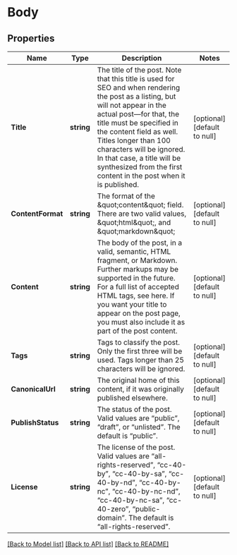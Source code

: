 # Body

## Properties
Name | Type | Description | Notes
------------ | ------------- | ------------- | -------------
**Title** | **string** | The title of the post. Note that this title is used for SEO and when rendering the post as a listing, but will not appear in the actual post—for that, the title must be specified in the content field as well. Titles longer than 100 characters will be ignored. In that case, a title will be synthesized from the first content in the post when it is published. | [optional] [default to null]
**ContentFormat** | **string** | The format of the \&quot;content\&quot; field. There are two valid values, \&quot;html\&quot;, and \&quot;markdown\&quot; | [optional] [default to null]
**Content** | **string** | The body of the post, in a valid, semantic, HTML fragment, or Markdown. Further markups may be supported in the future. For a full list of accepted HTML tags, see here. If you want your title to appear on the post page, you must also include it as part of the post content. | [optional] [default to null]
**Tags** | **string** | Tags to classify the post. Only the first three will be used. Tags longer than 25 characters will be ignored. | [optional] [default to null]
**CanonicalUrl** | **string** | The original home of this content, if it was originally published elsewhere. | [optional] [default to null]
**PublishStatus** | **string** | The status of the post. Valid values are “public”, “draft”, or “unlisted”. The default is “public”. | [optional] [default to null]
**License** | **string** | The license of the post. Valid values are “all-rights-reserved”, “cc-40-by”, “cc-40-by-sa”, “cc-40-by-nd”, “cc-40-by-nc”, “cc-40-by-nc-nd”, “cc-40-by-nc-sa”, “cc-40-zero”, “public-domain”. The default is “all-rights-reserved”. | [optional] [default to null]

[[Back to Model list]](../README.md#documentation-for-models) [[Back to API list]](../README.md#documentation-for-api-endpoints) [[Back to README]](../README.md)


